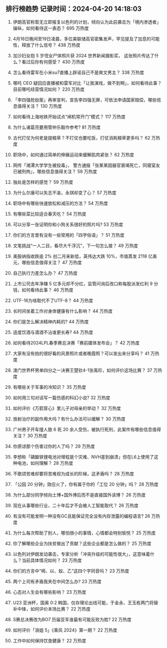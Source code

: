 
## 排行榜趋势 记录时间：2024-04-20 14:18:03
  
  1. 伊朗高官称暂无立即报复以色列的计划，倾向认为此前袭击为「境内渗透者」操纵，如何看待这一表态？ 695 万热度
    
  2. 4月18日晚间至19日凌晨，多位美联储高官密集发声，罕见提及了加息的可能性，释放了什么信号？ 438 万热度
    
  3. 加沙妇女抱 5 岁侄女尸体照片获 2024 世界新闻摄影奖， 这张照片传达了什么？看过后你有何感受？ 430 万热度
    
  4. 怎么看待雷军在小米su7直播上辟谣自己不是爽文男主？ 338 万热度
    
  5. 哪吒 CEO 疑回应直播被和雷军对比「让我演戏，做不到啊」，如何看待此事？目前哪吒经营情况如何？ 220 万热度
    
  6. 「李四强抢劫案」再审宣判，宣告李四强无罪，可依法申请国家赔偿，哪些信息值得关注？ 130 万热度
    
  7. 如何看待上海地铁开始试点“闸机常开门”模式？ 117 万热度
    
  8. 为什么诸葛亮要用管仲乐毅作参考? 81 万热度
    
  9. 古代打仗为何老是提粮草？不打仗也要吃饭，打仗消耗粮草更多吗？ 62 万热度
    
  10. 职场中，如何通过简单的伸展运动来缓解肌肉紧张？ 62 万热度
    
  11. 网传「湘潭大学学生被投毒」， 警方通报「张某某因器官衰竭死亡，同寝室友已被刑拘」，哪些信息值得关注？ 59 万热度
    
  12. 独处是怎样的感觉？ 59 万热度
    
  13. 为什么尔康可以矢志不渝，永琪却变了心？ 57 万热度
    
  14. 职场中有哪些快速放松和减压的方法？ 54 万热度
    
  15. 有哪些菜比较适合春天吃？ 54 万热度
    
  16. 可以分享一张证明你和小狗关系很好的照片吗? 53 万热度
    
  17. 你们的方言里有没有一些常用的「四字俗语」？ 51 万热度
    
  18. 文笔挑战“一人二目，看尽大千浮沉”，下一句怎么接？ 49 万热度
    
  19. 美股纳指收跌逾 2% 创二月来新低，英伟达大跌 10%，市值蒸发 2118 亿美元，哪些信息值得关注？ 47 万热度
    
  20. 自己执行力差怎么办？ 47 万热度
    
  21. 上市公司去年净赚 5 亿多元却不分红，监管问询后改口称每股派发红利 9 分钱，如何看待此事？ 46 万热度
    
  22. UTF-16为啥取代不了UTF-8？ 44 万热度
    
  23. 长时间坐着工作对身体健康有什么影响？ 44 万热度
    
  24. 你们是怎么解决精神内耗的? 44 万热度
    
  25. 适度饮酒与滴酒不沾谁更长寿? 44 万热度
    
  26. 如何看待2024LPL春季赛总决赛「赛前媒体发布会」？ 42 万热度
    
  27. 大家有没有拍的很好看的风景照片或者晚霞照？可以发出来分享吗？ 41 万热度
    
  28. 澳门世界杯男单四分之一决赛王楚钦4-1张禹珍，如何评价这场比赛？ 37 万热度
    
  29. 有哪些关于军事的冷知识？ 35 万热度
    
  30. 如何用三句对话写一篇伤感的科幻小说? 32 万热度
    
  31. 如何评价《万箭穿心》里儿子对母亲的举动？ 32 万热度
    
  32. 放射治疗的副作用大吗？有什么办法可以缓解？ 30 万热度
    
  33. 广州男子开车撞人致 6 死 20 余人受伤，被执行死刑，此案件有哪些信息值得关注？ 30 万热度
    
  34. 你原谅那个伤害过你的人了吗？ 29 万热度
    
  35. 李想称「磷酸铁锂电池对增程是个灾难、NVH差到崩溃」但在L6上使用了这种电池，如何理解？ 28 万热度
    
  36. 不歌颂苦难却要将苦难视为成长的阶梯，这矛盾吗？ 28 万热度
    
  37. 「公园 20 分钟」效应火了，你有属于你的「工位 20 分钟」吗？ 28 万热度
    
  38. 为什么部分同学倾向土博+国外博后而不是直接国外读博？ 26 万热度
    
  39. 现在从事哪些行业，二十年后才不会被人工智能取代？ 26 万热度
    
  40. 有没有可能发明一种没有GC且能保证完全没有内存泄露的编程语言? 26 万热度
    
  41. 为什么每次帮助了别人，哪怕很小的事情，心情都会特别愉悦？ 25 万热度
    
  42. 你了解哪些企业为扶贫做出了贡献？这些企业都是怎么做的？ 25 万热度
    
  43. 以色列对伊朗发动袭击，专家分析「冲突升级的可能性很大」，这意味着什么？当前具体情况如何？ 23 万热度
    
  44. 你们的方言中“椅、以、蚁、乙”这四个字同音吗？ 23 万热度
    
  45. 两个上司有矛盾我夹在中间怎么办? 23 万热度
    
  46. 心态对人生会有哪些影响？ 23 万热度
    
  47. U23 亚洲杯，国奥 0:2 韩国，仅存理论出线可能，于金永、王玉栋两门将替补中锋，如何评价本场比赛？ 22 万热度
    
  48. S赛总决赛改为BO7 历届亚军谁最有可能反败为胜? 22 万热度
    
  49. 如何评价「浪姐 5」《乘风 2024》第一期？ 22 万热度
    
  50. 工作中如何保持饮食健康？ 22 万热度
    